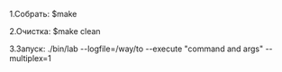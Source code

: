 1.Собрать: $make

2.Очистка: $make clean

3.Запуск: ./bin/lab --logfile=/way/to --execute "command and args" --multiplex=1